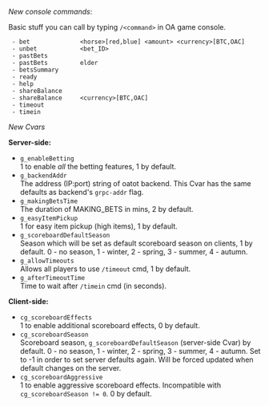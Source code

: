 *New console commands*:

Basic stuff you can call by typing `/<command>` in OA game console.

```
 - bet              <horse>[red,blue] <amount> <currency>[BTC,OAC]
 - unbet            <bet_ID>
 - pastBets
 - pastBets         elder
 - betsSummary
 - ready
 - help
 - shareBalance
 - shareBalance     <currency>[BTC,OAC]
 - timeout
 - timein
```

*New Cvars*

**Server-side:**<br>
 - `g_enableBetting`<br>
    1 to enable *all* the betting features, 1 by default.
 - `g_backendAddr`<br>
    The address (IP:port) string of oatot backend.
    This Cvar has the same defaults as backend's `grpc-addr` flag.
 - `g_makingBetsTime`<br>
    The duration of MAKING_BETS in mins, 2 by default.
 - `g_easyItemPickup`<br>
    1 for easy item pickup (high items), 1 by default.
 - `g_scoreboardDefaultSeason`<br>
    Season which will be set as default scoreboard season on clients, 1 by default.
    0 - no season, 1 - winter, 2 - spring, 3 - summer, 4 - autumn.
 - `g_allowTimeouts`<br>
    Allows all players to use `/timeout` cmd, 1 by default.
 - `g_afterTimeoutTime`<br>
    Time to wait after `/timein` cmd (in seconds).

**Client-side:**<br>
 - `cg_scoreboardEffects`<br>
    1 to enable additional scoreboard effects, 0 by default.
 - `cg_scoreboardSeason`<br>
    Scoreboard season, `g_scoreboardDefaultSeason` (server-side Cvar) by default.
    0 - no season, 1 - winter, 2 - spring, 3 - summer, 4 - autumn.
    Set to -1 in order to set server defaults again.
    Will be forced updated when default changes on the server.
 - `cg_scoreboardAggressive`<br>
    1 to enable aggressive scoreboard effects. Incompatible with `cg_scoreboardSeason != 0`.
    0 by default.

